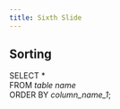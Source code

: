 ```yaml
---
title: Sixth Slide
---
```


## Sorting

SELECT *    
FROM *table name*    
ORDER BY *column_name_1*;
